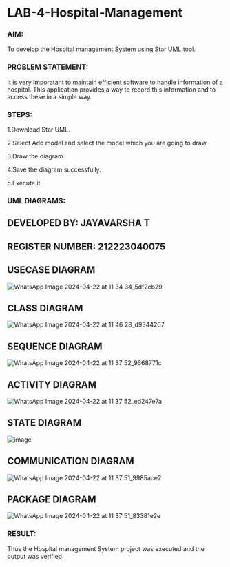 # LAB-4-Hospital-Management
### AIM:
To develop the Hospital management System using Star UML tool.
### PROBLEM STATEMENT:
It is very imporatant to maintain efficient software to handle information of a hospital.
This application provides a way to record this information and to access these in a simple way.
### STEPS:
1.Download Star UML.

2.Select Add model and select the model which you are going to draw.

3.Draw the diagram.

4.Save the diagram successfully.

5.Execute it.
### UML DIAGRAMS:
## DEVELOPED BY: JAYAVARSHA T
## REGISTER NUMBER: 212223040075

## USECASE DIAGRAM
![WhatsApp Image 2024-04-22 at 11 34 34_5df2cb29](https://github.com/jayavarsha23219/LAB-4-Hospital-Management/assets/150780319/c4909cab-200e-4fb6-92b8-abcb67fd6c05)
## CLASS DIAGRAM
![WhatsApp Image 2024-04-22 at 11 46 28_d9344267](https://github.com/jayavarsha23219/LAB-4-Hospital-Management/assets/150780319/d6ed9615-9dfb-499c-a870-7aba153e7621)
## SEQUENCE DIAGRAM
![WhatsApp Image 2024-04-22 at 11 37 52_9668771c](https://github.com/jayavarsha23219/LAB-4-Hospital-Management/assets/150780319/ac4de5b9-81c6-433c-905b-f3d4f7fd3b33)
## ACTIVITY DIAGRAM
![WhatsApp Image 2024-04-22 at 11 37 52_ed247e7a](https://github.com/jayavarsha23219/LAB-4-Hospital-Management/assets/150780319/2b4bf473-6a4f-4be2-99f7-f1321def7547)
## STATE DIAGRAM
![image](https://github.com/jayavarsha23219/LAB-4-Hospital-Management/assets/150780319/3586dd5f-413b-429c-8ccf-a8fe02632c2b)
## COMMUNICATION DIAGRAM
![WhatsApp Image 2024-04-22 at 11 37 51_9985ace2](https://github.com/jayavarsha23219/LAB-4-Hospital-Management/assets/150780319/e85a5c02-bb8a-4f9c-96af-5fd769301989)
## PACKAGE DIAGRAM
![WhatsApp Image 2024-04-22 at 11 37 51_83381e2e](https://github.com/jayavarsha23219/LAB-4-Hospital-Management/assets/150780319/a16bbd81-b18c-4849-8385-defc32cf1432)



### RESULT:
Thus the Hospital management System project was executed and the output was verified.

